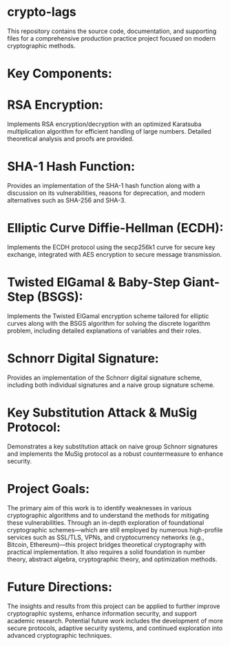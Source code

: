 # crypto-lags
This repository contains the source code, documentation, and supporting files for a comprehensive production practice project focused on modern cryptographic methods.
# Key Components:	
# 	RSA Encryption:
Implements RSA encryption/decryption with an optimized Karatsuba multiplication algorithm for efficient handling of large numbers. Detailed theoretical analysis and proofs are provided.
# 	SHA-1 Hash Function:
Provides an implementation of the SHA-1 hash function along with a discussion on its vulnerabilities, reasons for deprecation, and modern alternatives such as SHA-256 and SHA-3.
# 	Elliptic Curve Diffie-Hellman (ECDH):
Implements the ECDH protocol using the secp256k1 curve for secure key exchange, integrated with AES encryption to secure message transmission.
# 	Twisted ElGamal & Baby-Step Giant-Step (BSGS):
Implements the Twisted ElGamal encryption scheme tailored for elliptic curves along with the BSGS algorithm for solving the discrete logarithm problem, including detailed explanations of variables and their roles.
# 	Schnorr Digital Signature:
Provides an implementation of the Schnorr digital signature scheme, including both individual signatures and a naive group signature scheme.
# 	Key Substitution Attack & MuSig Protocol:
Demonstrates a key substitution attack on naive group Schnorr signatures and implements the MuSig protocol as a robust countermeasure to enhance security.

# Project Goals:
The primary aim of this work is to identify weaknesses in various cryptographic algorithms and to understand the methods for mitigating these vulnerabilities. Through an in-depth exploration of foundational cryptographic schemes—which are still employed by numerous high-profile services such as SSL/TLS, VPNs, and cryptocurrency networks (e.g., Bitcoin, Ethereum)—this project bridges theoretical cryptography with practical implementation. It also requires a solid foundation in number theory, abstract algebra, cryptographic theory, and optimization methods.

# Future Directions:
The insights and results from this project can be applied to further improve cryptographic systems, enhance information security, and support academic research. Potential future work includes the development of more secure protocols, adaptive security systems, and continued exploration into advanced cryptographic techniques.
